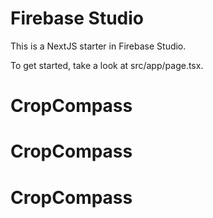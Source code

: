# Firebase Studio

This is a NextJS starter in Firebase Studio.

To get started, take a look at src/app/page.tsx.
# CropCompass
# CropCompass
# CropCompass
